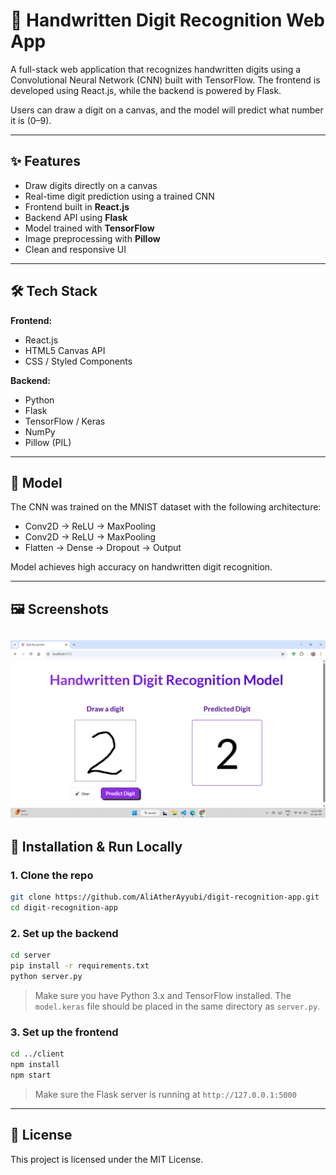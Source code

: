 # 🧠 Handwritten Digit Recognition Web App

A full-stack web application that recognizes handwritten digits using a Convolutional Neural Network (CNN) built with TensorFlow. The frontend is developed using React.js, while the backend is powered by Flask.

Users can draw a digit on a canvas, and the model will predict what number it is (0–9).

---

## ✨ Features

- Draw digits directly on a canvas
- Real-time digit prediction using a trained CNN
- Frontend built in **React.js**
- Backend API using **Flask**
- Model trained with **TensorFlow**
- Image preprocessing with **Pillow**
- Clean and responsive UI

---

## 🛠️ Tech Stack

**Frontend:**
- React.js
- HTML5 Canvas API
- CSS / Styled Components

**Backend:**
- Python
- Flask
- TensorFlow / Keras
- NumPy
- Pillow (PIL)

---

## 🧪 Model

The CNN was trained on the MNIST dataset with the following architecture:

- Conv2D → ReLU → MaxPooling
- Conv2D → ReLU → MaxPooling
- Flatten → Dense → Dropout → Output

Model achieves high accuracy on handwritten digit recognition.

---

## 🖼️ Screenshots

 ![](https://github.com/AliAtherAyyubi/Digit-Recognition-Web-App/blob/main/Screenshots/Screenshot%202025-06-13%20123648.png)
---

## 🧾 Installation & Run Locally

### 1. Clone the repo

```bash
git clone https://github.com/AliAtherAyyubi/digit-recognition-app.git
cd digit-recognition-app
````

### 2. Set up the backend

```bash
cd server
pip install -r requirements.txt
python server.py
```

> Make sure you have Python 3.x and TensorFlow installed.
> The `model.keras` file should be placed in the same directory as `server.py`.

### 3. Set up the frontend

```bash
cd ../client
npm install
npm start
```

> Make sure the Flask server is running at `http://127.0.0.1:5000`

---



## 📜 License

This project is licensed under the MIT License.
